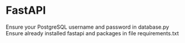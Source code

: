 # FastAPI
Ensure your PostgreSQL username and password in database.py</br>
Ensure already installed fastapi and packages in file requirements.txt
